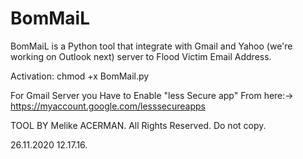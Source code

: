 # BomMaiL
BomMaiL is a Python tool that integrate with Gmail and Yahoo (we're working on Outlook next) server to Flood Victim Email Address.

Activation: chmod +x BomMail.py

For Gmail Server you Have to Enable "less Secure app" From here:->
https://myaccount.google.com/lesssecureapps

TOOL BY Melike ACERMAN. All Rights Reserved. Do not copy.

26.11.2020 12.17.16.
